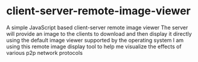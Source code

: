 # client-server-remote-image-viewer
A simple JavaScript based client-server remote image viewer 
The server will provide an image to the clients to download and then display it directly using the default image viewer supported by the operating  system 
l am using this remote image display tool to help me visualize the effects of various p2p network protocols
